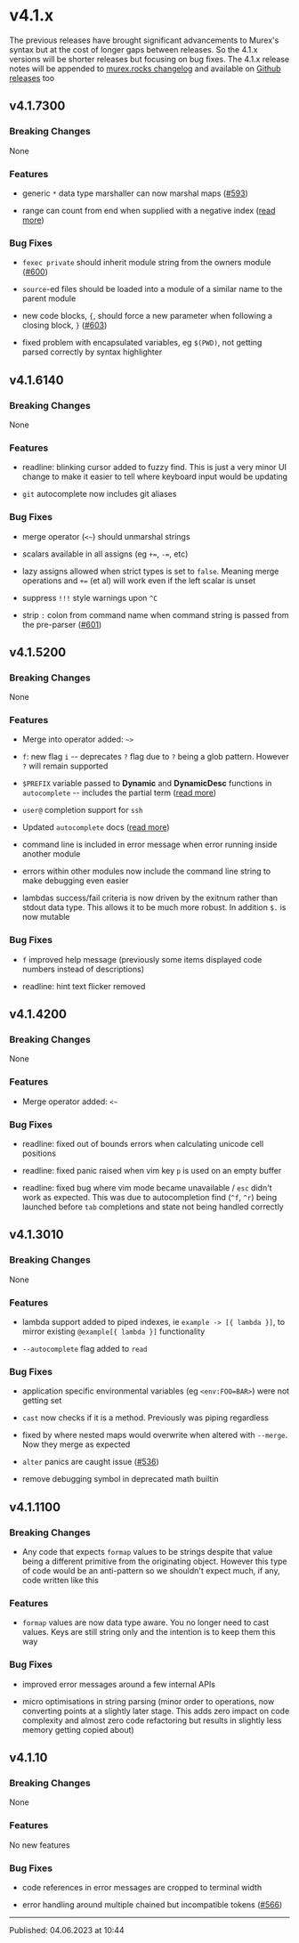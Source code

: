 # v4.1.x

The previous releases have brought significant advancements to Murex's syntax but at the cost of longer gaps between releases. So the 4.1.x versions will be shorter releases but focusing on bug fixes. The 4.1.x release notes will be appended to [murex.rocks changelog](https://murex.rocks/docs/changelog/v4.1.html) and available on [Github releases](https://github.com/lmorg/murex/releases) too

## v4.1.7300

### Breaking Changes

None

### Features

* generic `*` data type marshaller can now marshal maps ([#593](https://github.com/lmorg/murex/issues/593))

* range can count from end when supplied with a negative index ([read more](https://murex.rocks/docs/commands/range.html))

### Bug Fixes

* `fexec private` should inherit module string from the owners module ([#600](https://github.com/lmorg/murex/issues/600))

* `source`-ed files should be loaded into a module of a similar name to the parent module

* new code blocks, `{`, should force a new parameter when following a closing block, `}` ([#603](https://github.com/lmorg/murex/issues/603))

* fixed problem with encapsulated variables, eg `$(PWD)`, not getting parsed correctly by syntax highlighter

## v4.1.6140

### Breaking Changes

None

### Features

* readline: blinking cursor added to fuzzy find. This is just a very minor UI change to make it easier to tell where keyboard input would be updating

* `git` autocomplete now includes git aliases

### Bug Fixes

* merge operator (`<~`) should unmarshal strings

* scalars available in all assigns (eg `+=`, `-=`, etc)

* lazy assigns allowed when strict types is set to `false`. Meaning merge operations and `+=` (et al) will work even if the left scalar is unset

* suppress `!!!` style warnings upon `^C`

* strip `:` colon from command name when command string is passed from the pre-parser ([#601](https://github.com/lmorg/murex/issues/601))

## v4.1.5200

### Breaking Changes

None

### Features

* Merge into operator added: `~>`

* `f`: new flag `i` -- deprecates `?` flag due to `?` being a glob pattern. However `?` will remain supported

* `$PREFIX` variable passed to **Dynamic** and **DynamicDesc** functions in `autocomplete` -- includes the partial term ([read more](https://murex.rocks/docs/commands/autocomplete.html#directives))

* `user@` completion support for `ssh`

* Updated `autocomplete` docs ([read more](https://murex.rocks/docs/commands/autocomplete.html))

* command line is included in error message when error running inside another module

* errors within other modules now include the command line string to make debugging even easier

* lambdas success/fail criteria is now driven by the exitnum rather than stdout data type. This allows it to be much more robust. In addition `$.` is now mutable

### Bug Fixes

* `f` improved help message (previously some items displayed code numbers instead of descriptions)

* readline: hint text flicker removed

## v4.1.4200

### Breaking Changes

None

### Features

* Merge operator added: `<~`

### Bug Fixes

* readline: fixed out of bounds errors when calculating unicode cell positions

* readline: fixed panic raised when vim key `p` is used on an empty buffer

* readline: fixed bug where vim mode became unavailable / `esc` didn't work as expected. This was due to autocompletion find (`^f`, `^r`) being launched before `tab` completions and state not being handled correctly

## v4.1.3010

### Breaking Changes

None

### Features

* lambda support added to piped indexes, ie `example -> [{ lambda }]`, to mirror existing `@example[{ lambda }]` functionality

* `--autocomplete` flag added to `read`

### Bug Fixes

* application specific environmental variables (eg `<env:FOO=BAR>`) were not getting set

* `cast` now checks if it is a method. Previously was piping regardless

* fixed by where nested maps would overwrite when altered with `--merge`. Now they merge as expected

* `alter` panics are caught issue ([#536](https://github.com/lmorg/murex/issues/536))

* remove debugging symbol in deprecated math builtin

## v4.1.1100

### Breaking Changes

* Any code that expects `formap` values to be strings despite that value being a different primitive from the originating object. However this type of code would be an anti-pattern so we shouldn't expect much, if any, code written like this

### Features

* `formap` values are now data type aware. You no longer need to cast values. Keys are still string only and the intention is to keep them this way

### Bug Fixes

* improved error messages around a few internal APIs

* micro optimisations in string parsing (minor order to operations, now converting points at a slightly later stage. This adds zero impact on code complexity and almost zero code refactoring but results in slightly less memory getting copied about)

## v4.1.10

### Breaking Changes

None

### Features

No new features

### Bug Fixes

* code references in error messages are cropped to terminal width

* error handling around multiple chained but incompatible tokens ([#566](https://github.com/lmorg/murex/issues/566))

<hr>

Published: 04.06.2023 at 10:44